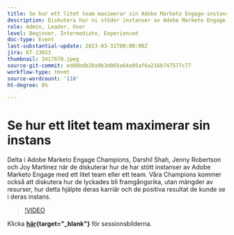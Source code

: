 ```yaml
---
title: Se hur ett litet team maximerar sin Adobe Marketo Engage-instans
description: Diskutera hur ni stöder instanser av Adobe Marketo Engage med ett litet team eller ett team.
role: Admin, Leader, User
level: Beginner, Intermediate, Experienced
doc-type: Event
last-substantial-update: 2023-03-31T00:00:00Z
jira: KT-13023
thumbnail: 3417670.jpeg
source-git-commit: edd0bdb28a9b3d065a64a95af6a216b747577c77
workflow-type: tm+mt
source-wordcount: '110'
ht-degree: 0%

---
```


# Se hur ett litet team maximerar sin instans

Delta i Adobe Marketo Engage Champions, Darshil Shah, Jenny Robertson och Joy Martinez när de diskuterar hur de har stött instanser av Adobe Marketo Engage med ett litet team eller ett team. Våra Champions kommer också att diskutera hur de lyckades bli framgångsrika, utan mängder av resurser, hur detta hjälpte deras karriär och de positiva resultat de kunde se i deras instans.

>[!VIDEO](https://video.tv.adobe.com/v/3417670/?quality=12&learn=on)

Klicka **[här](assets/small-team-instance.pdf){target="_blank"}** för sessionsbilderna.
